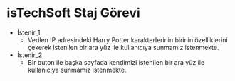 # __isTechSoft Staj Görevi__
- İstenir_1 
    * Verilen IP adresindeki Harry Potter karakterlerinin birinin özelliklerini çekerek istenilen bir ara yüz ile kullanıcıya sunmamız istenmekte.
- İstenir_2 
    * Bir buton ile başka sayfada kendimizi istenilen bir ara yüz ile kullanıcıya sunmamız istenmekte.
